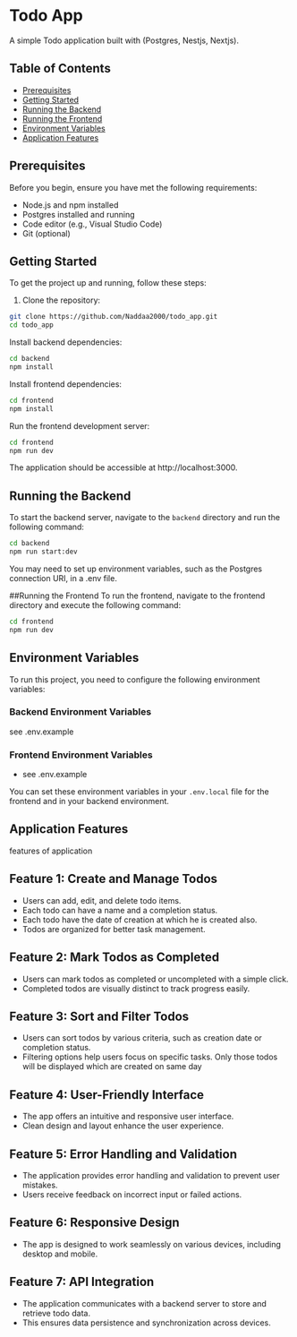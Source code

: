 # Todo App

A simple Todo application built with (Postgres, Nestjs, Nextjs).

## Table of Contents

- [Prerequisites](#prerequisites)
- [Getting Started](#getting-started)
- [Running the Backend](#running-the-backend)
- [Running the Frontend](#running-the-frontend)
- [Environment Variables](#Environment-Variables)
- [Application Features](#application-features)

## Prerequisites

Before you begin, ensure you have met the following requirements:

- Node.js and npm installed
- Postgres installed and running
- Code editor (e.g., Visual Studio Code)
- Git (optional)

## Getting Started

To get the project up and running, follow these steps:

1. Clone the repository:

```bash
git clone https://github.com/Naddaa2000/todo_app.git
cd todo_app
```

Install backend dependencies:

```bash
cd backend
npm install
```

Install frontend dependencies:

```bash
cd frontend
npm install
```

Run the frontend development server:

```bash
cd frontend
npm run dev
```

The application should be accessible at http://localhost:3000.

## Running the Backend

To start the backend server, navigate to the `backend` directory and run the following command:

```bash
cd backend
npm run start:dev
```

You may need to set up environment variables, such as the Postgres connection URI, in a .env file.

##Running the Frontend
To run the frontend, navigate to the frontend directory and execute the following command:

```bash
cd frontend
npm run dev
```

## Environment Variables

To run this project, you need to configure the following environment variables:

### Backend Environment Variables

see .env.example

### Frontend Environment Variables

- see .env.example

You can set these environment variables in your `.env.local` file for the frontend and in your backend environment.

## Application Features

features of application

## Feature 1: Create and Manage Todos

- Users can add, edit, and delete todo items.
- Each todo can have a name and a completion status.
- Each todo have the date of creation at which he is created also.
- Todos are organized for better task management.

## Feature 2: Mark Todos as Completed

- Users can mark todos as completed or uncompleted with a simple click.
- Completed todos are visually distinct to track progress easily.

## Feature 3: Sort and Filter Todos

- Users can sort todos by various criteria, such as creation date or completion status.
- Filtering options help users focus on specific tasks. Only those todos will be displayed which are created on same day

## Feature 4: User-Friendly Interface

- The app offers an intuitive and responsive user interface.
- Clean design and layout enhance the user experience.

## Feature 5: Error Handling and Validation

- The application provides error handling and validation to prevent user mistakes.
- Users receive feedback on incorrect input or failed actions.

## Feature 6: Responsive Design

- The app is designed to work seamlessly on various devices, including desktop and mobile.

## Feature 7: API Integration

- The application communicates with a backend server to store and retrieve todo data.
- This ensures data persistence and synchronization across devices.
